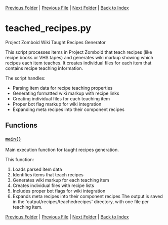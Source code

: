 [Previous Folder](../parser/distribution_container_parser.md) | [Previous File](researchrecipes.md) | [Next Folder](../tiles/named_furniture_filter.md) | [Back to Index](../../index.md)

# teached_recipes.py

Project Zomboid Wiki Taught Recipes Generator

This script processes items in Project Zomboid that teach recipes (like recipe books
or VHS tapes) and generates wiki markup showing which recipes each item teaches.
It creates individual files for each item that contains recipe teaching information.

The script handles:
- Parsing item data for recipe teaching properties
- Generating formatted wiki markup with recipe links
- Creating individual files for each teaching item
- Proper bot flag markup for wiki integration
- Expanding meta recipes into their component recipes

## Functions

### [`main()`](https://github.com/Vaileasys/pz-wiki_parser/blob/main/scripts/recipes/teached_recipes.py#L26)

Main execution function for taught recipes generation.

This function:
1. Loads parsed item data
2. Identifies items that teach recipes
3. Generates wiki markup for each teaching item
4. Creates individual files with recipe lists
5. Includes proper bot flags for wiki integration
6. Expands meta recipes into their component recipes
The output is saved in the 'output/recipes/teachedrecipes' directory,
with one file per teaching item.



[Previous Folder](../parser/distribution_container_parser.md) | [Previous File](researchrecipes.md) | [Next Folder](../tiles/named_furniture_filter.md) | [Back to Index](../../index.md)
